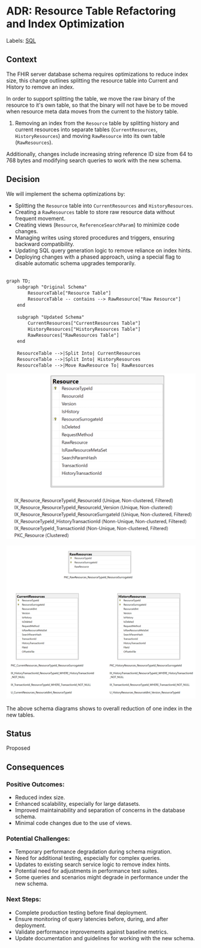 # ADR: Resource Table Refactoring and Index Optimization
Labels: [SQL](https://github.com/microsoft/fhir-server/labels/Area-SQL)

## Context
The FHIR server database schema requires optimizations to reduce index size, this change outlines splitting the resource table into Current and History to remove an index.

In order to support splitting the table, we move the raw binary of the resource to it's own table, so that the binary will not have be to be moved when resource meta data moves from the current to the history table.

1. Removing an index from the `Resource` table by splitting history and current resources into separate tables (`CurrentResources`, `HistoryResources`) and moving `RawResource` into its own table (`RawResources`).

Additionally, changes include increasing string reference ID size from 64 to 768 bytes and modifying search queries to work with the new schema.

## Decision
We will implement the schema optimizations by:
- Splitting the `Resource` table into `CurrentResources` and `HistoryResources`.
- Creating a `RawResources` table to store raw resource data without frequent movement.
- Creating views (`Resource`, `ReferenceSearchParam`) to minimize code changes.
- Managing writes using stored procedures and triggers, ensuring backward compatibility.
- Updating SQL query generation logic to remove reliance on index hints.
- Deploying changes with a phased approach, using a special flag to disable automatic schema upgrades temporarily.

```mermaid

graph TD;
    subgraph "Original Schema"
        ResourceTable["Resource Table"]
        ResourceTable -- contains --> RawResource["Raw Resource"]
    end

    subgraph "Updated Schema"
        CurrentResources["CurrentResources Table"]
        HistoryResources["HistoryResources Table"]
        RawResources["RawResources Table"]
    end

    ResourceTable -->|Split Into| CurrentResources
    ResourceTable -->|Split Into| HistoryResources
    ResourceTable -->|Move RawResource To| RawResources
```

![CurrentResourceTable indexes](./images/adr-2502-Resource-table-refactor/ResourceTableIndices.png)

![NewResourceTableIndices](./images/adr-2502-Resource-table-refactor/ResourceTableSplit.png)

The above schema diagrams shows to overall reduction of one index in the new tables.

## Status
Proposed

## Consequences
### Positive Outcomes:
- Reduced index size.
- Enhanced scalability, especially for large datasets.
- Improved maintainability and separation of concerns in the database schema.
- Minimal code changes due to the use of views.

### Potential Challenges:
- Temporary performance degradation during schema migration.
- Need for additional testing, especially for complex queries.
- Updates to existing search service logic to remove index hints.
- Potential need for adjustments in performance test suites.
- Some queries and scenarios might degrade in performance under the new schema.

### Next Steps:
- Complete production testing before final deployment.
- Ensure monitoring of query latencies before, during, and after deployment.
- Validate performance improvements against baseline metrics.
- Update documentation and guidelines for working with the new schema.
